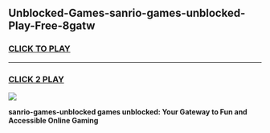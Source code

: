 
## Unblocked-Games-sanrio-games-unblocked-Play-Free-8gatw
<h3>
<a href="https://premium76.site?title=sanrio-games-unblocked&ref=15A">CLICK TO PLAY</a></h3>
<hr>

<h3>
<a href="https://premium76.site?title=sanrio-games-unblocked&ref=15A">CLICK 2 PLAY</a>
  
</h3>

<a href="https://premium76.site?title=sanrio-games-unblocked&ref=15A"><img src="https://clearcache.store/games.png"></a>


**sanrio-games-unblocked games unblocked: Your Gateway to Fun and Accessible Online Gaming**
